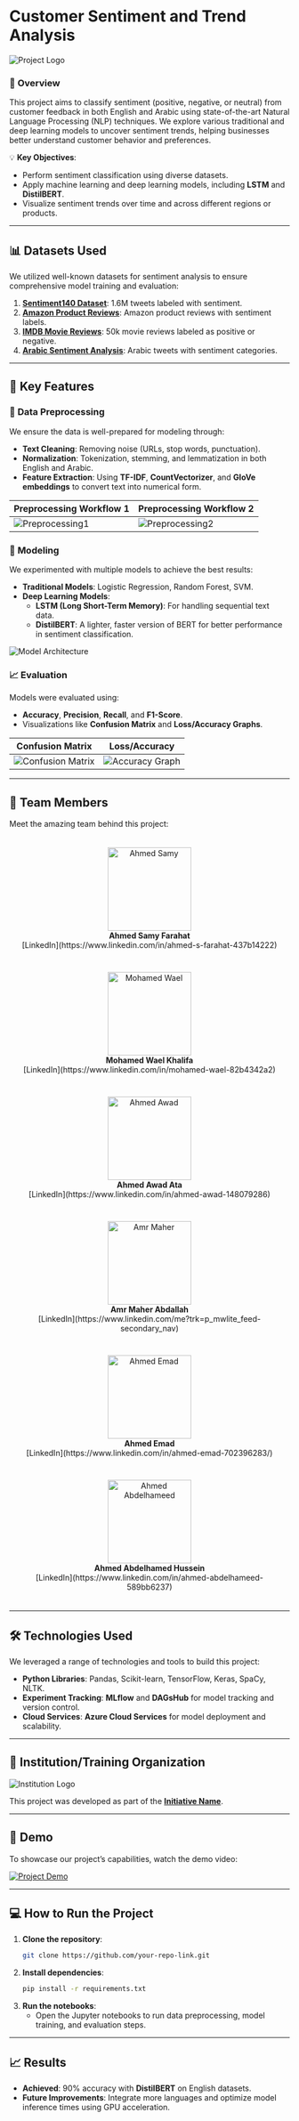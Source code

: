 # **Customer Sentiment and Trend Analysis**

![Project Logo](./images/Project_logo.jpg)

### 🚀 **Overview**
This project aims to classify sentiment (positive, negative, or neutral) from customer feedback in both English and Arabic using state-of-the-art Natural Language Processing (NLP) techniques. We explore various traditional and deep learning models to uncover sentiment trends, helping businesses better understand customer behavior and preferences.

💡 **Key Objectives**:
- Perform sentiment classification using diverse datasets.
- Apply machine learning and deep learning models, including **LSTM** and **DistilBERT**.
- Visualize sentiment trends over time and across different regions or products.

---

## 📊 **Datasets Used**

We utilized well-known datasets for sentiment analysis to ensure comprehensive model training and evaluation:

1. **[Sentiment140 Dataset](https://www.kaggle.com/datasets/kazanova/sentiment140)**: 1.6M tweets labeled with sentiment.
2. **[Amazon Product Reviews](https://www.kaggle.com/datasets/kritanjalijain/amazon-reviews/data)**: Amazon product reviews with sentiment labels.
3. **[IMDB Movie Reviews](https://www.kaggle.com/datasets/lakshmi25npathi/imdb-dataset-of-50k-movie-reviews)**: 50k movie reviews labeled as positive or negative.
4. **[Arabic Sentiment Analysis](https://www.kaggle.com/code/rehab8reda/arabic-sentiment-analysis)**: Arabic tweets with sentiment categories.

---

## 🔧 **Key Features**

### 🧹 **Data Preprocessing**
We ensure the data is well-prepared for modeling through:
- **Text Cleaning**: Removing noise (URLs, stop words, punctuation).
- **Normalization**: Tokenization, stemming, and lemmatization in both English and Arabic.
- **Feature Extraction**: Using **TF-IDF**, **CountVectorizer**, and **GloVe embeddings** to convert text into numerical form.
  
| Preprocessing Workflow 1 | Preprocessing Workflow 2 |
| ------------------------ | ------------------------ |
| ![Preprocessing1](./images/Preprocessing.png) | ![Preprocessing2](./images/Preprocessing2.png) |

### 🧠 **Modeling**
We experimented with multiple models to achieve the best results:
- **Traditional Models**: Logistic Regression, Random Forest, SVM.
- **Deep Learning Models**: 
   - **LSTM (Long Short-Term Memory)**: For handling sequential text data.
   - **DistilBERT**: A lighter, faster version of BERT for better performance in sentiment classification.
  
![Model Architecture](./images/Model.jpg)

### 📈 **Evaluation**
Models were evaluated using:
- **Accuracy**, **Precision**, **Recall**, and **F1-Score**.
- Visualizations like **Confusion Matrix** and **Loss/Accuracy Graphs**.
  
| Confusion Matrix | Loss/Accuracy |
| ---------------- | ------------- |
| ![Confusion Matrix](./images/Confusion_matrix.png) | ![Accuracy Graph](./images/Accuracy_graph.png) |

---

## 👥 **Team Members**

Meet the amazing team behind this project:

<div style="display: flex; flex-wrap: wrap; justify-content: space-around;">
    <div style="margin: 20px; text-align: center;">
        <img src="./images/Farahat.jpg" alt="Ahmed Samy" width="150" height="150"/><br/>
        <strong>Ahmed Samy Farahat</strong><br/>
        [LinkedIn](https://www.linkedin.com/in/ahmed-s-farahat-437b14222)
    </div>
    <div style="margin: 20px; text-align: center;">
        <img src="./images/Wael.jpeg" alt="Mohamed Wael" width="150" height="150"/><br/>
        <strong>Mohamed Wael Khalifa</strong><br/>
        [LinkedIn](https://www.linkedin.com/in/mohamed-wael-82b4342a2)
    </div>
    <div style="margin: 20px; text-align: center;">
        <img src="./images/Awad.jpeg" alt="Ahmed Awad" width="150" height="150"/><br/>
        <strong>Ahmed Awad Ata</strong><br/>
        [LinkedIn](https://www.linkedin.com/in/ahmed-awad-148079286)
    </div>
    <div style="margin: 20px; text-align: center;">
        <img src="./images/Amr.jpeg" alt="Amr Maher" width="150" height="150"/><br/>
        <strong>Amr Maher Abdallah</strong><br/>
        [LinkedIn](https://www.linkedin.com/me?trk=p_mwlite_feed-secondary_nav)
    </div>
    <div style="margin: 20px; text-align: center;">
        <img src="./images/Emad.jpeg" alt="Ahmed Emad" width="150" height="150"/><br/>
        <strong>Ahmed Emad</strong><br/>
        [LinkedIn](https://www.linkedin.com/in/ahmed-emad-702396283/)
    </div>
    <div style="margin: 20px; text-align: center;">
        <img src="./images/Abdelhamid.jpeg" alt="Ahmed Abdelhameed" width="150" height="150"/><br/>
        <strong>Ahmed Abdelhamed Hussein</strong><br/>
        [LinkedIn](https://www.linkedin.com/in/ahmed-abdelhameed-589bb6237)
    </div>
</div>

---

## 🛠 **Technologies Used**
We leveraged a range of technologies and tools to build this project:

- **Python Libraries**: Pandas, Scikit-learn, TensorFlow, Keras, SpaCy, NLTK.
- **Experiment Tracking**: **MLflow** and **DAGsHub** for model tracking and version control.
- **Cloud Services**: **Azure Cloud Services** for model deployment and scalability.
  
---

## 🏫 **Institution/Training Organization**

![Institution Logo](./images/proAr.png)

This project was developed as part of the **[Initiative Name](https://www.depi.gov.eg/)**.

---

## 🎥 **Demo**
To showcase our project’s capabilities, watch the demo video:

[![Project Demo](./images/istockphoto-472909414-612x612.jpg)](https://www.youtube.com/watch?v=OnAEN1znghY?si=1Q9oygk3oTxJpJ5j)

---

## 💻 **How to Run the Project**
1. **Clone the repository**:
    ```bash
    git clone https://github.com/your-repo-link.git
    ```
2. **Install dependencies**:
    ```bash
    pip install -r requirements.txt
    ```
3. **Run the notebooks**:
    - Open the Jupyter notebooks to run data preprocessing, model training, and evaluation steps.
  
---

## 📈 **Results**
- **Achieved**: 90% accuracy with **DistilBERT** on English datasets.
- **Future Improvements**: Integrate more languages and optimize model inference times using GPU acceleration.

